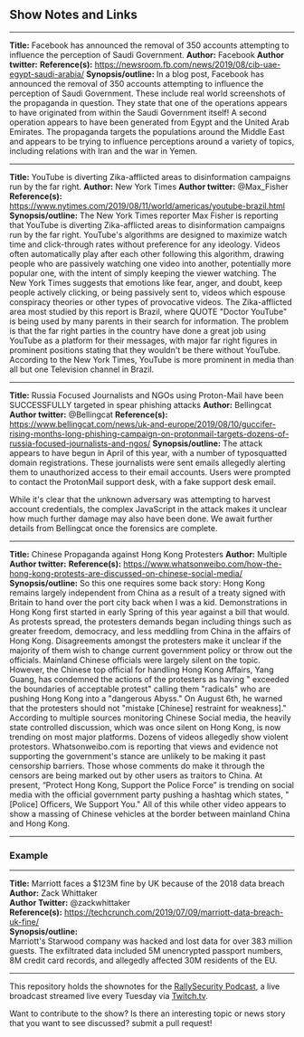 ## Show Notes and Links

-----

**Title:** Facebook has announced the removal of 350 accounts attempting to influence the perception of Saudi Government. 
**Author:** Facebook
**Author twitter:**
**Reference(s):** https://newsroom.fb.com/news/2019/08/cib-uae-egypt-saudi-arabia/
**Synopsis/outline:** In a blog post, Facebook has announced the removal of 350 accounts attempting to influence the perception of Saudi Government. These include real world screenshots of the propaganda in question. They state that one of the operations appears to have originated from within the Saudi Government itself! A second operation appears to have been generated from Egypt and the United Arab Emirates. The propaganda targets the populations around the Middle East and appears to be trying to influence perceptions around a variety of topics, including relations with Iran and the war in Yemen. 

-----

**Title:** YouTube is diverting Zika-afflicted areas to disinformation campaigns run by the far right.
**Author:** New York Times
**Author twitter:** @Max_Fisher
**Reference(s):** https://www.nytimes.com/2019/08/11/world/americas/youtube-brazil.html
**Synopsis/outline:** The New York Times reporter Max Fisher is reporting that YouTube is diverting Zika-afflicted areas to disinformation campaigns run by the far right.
YouTube's algorithms are designed to maximize watch time and click-through rates without preference for any ideology. Videos often automatically play after each other following this algorithm, drawing people who are passively watching one video into another, potentially more popular one, with the intent of simply keeping the viewer watching.
The New York Times suggests that emotions like fear, anger, and doubt, keep people actively clicking, or being passively sent to, videos which espouse conspiracy theories or other types of provocative videos.
The Zika-afflicted area most studied by this report is Brazil, where QUOTE "Doctor YouTube" is being used by many parents in their search for information. The problem is that the far right parties in the country have done a great job using YouTube as a platform for their messages, with major far right figures in prominent positions stating that they wouldn't be there without YouTube. According to the New York Times, YouTube is more prominent in media than all but one Television channel in Brazil.

-----

**Title:** Russia Focused Journalists and NGOs using Proton-Mail have been SUCCESSFULLY targeted in spear phishing attacks
**Author:** Bellingcat
**Author twitter:** @Bellingcat
**Reference(s):** https://www.bellingcat.com/news/uk-and-europe/2019/08/10/guccifer-rising-months-long-phishing-campaign-on-protonmail-targets-dozens-of-russia-focused-journalists-and-ngos/
**Synopsis/outline:** The attack appears to have begun in April of this year, with a number of typosquatted domain registrations. These journalists were sent emails allegedly alerting them to unauthorized access to their email accounts. Users were prompted to contact the ProtonMail support desk, with a fake support desk email. 
 
While it's clear that the unknown adversary was attempting to harvest account credentials, the complex JavaScript in the attack makes it unclear how much further damage may also have been done. We await further details from Bellingcat once the forensics are complete.

-----
**Title:** Chinese Propaganda against Hong Kong Protesters
**Author:** Multiple
**Author twitter:** 
**Reference(s):** https://www.whatsonweibo.com/how-the-hong-kong-protests-are-discussed-on-chinese-social-media/
**Synopsis/outline:** So this one requires some back story: Hong Kong remains largely independent from China as a result of a treaty signed with Britain to hand over the port city back when I was a kid. Demonstrations in Hong Kong first started in early Spring of this year against a bill that would. As protests spread, the protesters demands began including things such as greater freedom, democracy, and less meddling from China in the affairs of Hong Kong. 
Disagreements amongst the protesters make it unclear if the majority of them wish to change current government policy or throw out the officials. 
Mainland Chinese officials were largely silent on the topic. However, the Chinese top official for handling Hong Kong Affairs, Yang Guang, has condemned the actions of the protesters as having "
exceeded the boundaries of acceptable protest" calling them "radicals" who are pushing Hong Kong into a "dangerous Abyss."
On August 6th, he warned that the protesters should not "mistake [Chinese] restraint for weakness]."
According to multiple sources monitoring Chinese Social media, the heavily state controlled discussion, which was once silent on Hong Kong, is now trending on most major platforms. Dozens of videos allegedly show violent protestors. Whatsonweibo.com is reporting that views and evidence not supporting the government's stance are unlikely to be making it past censorship barriers. Those whose comments do make it through the censors are being marked out by other users as traitors to China.
At present, “Protect Hong Kong, Support the Police Force” is trending on social media with the official government party pushing a hashtag which states, "[Police] Officers, We Support You."
All of this while other video appears to show a massing of Chinese vehicles at the border between mainland China and Hong Kong. 

-----

### Example

-----

**Title:** Marriott faces a $123M fine by UK because of the 2018 data breach  
**Author:** Zack Whittaker  
**Author Twitter:** @zackwhittaker  
**Reference(s):** https://techcrunch.com/2019/07/09/marriott-data-breach-uk-fine/  
**Synopsis/outline:**  
Marriott's Starwood company was hacked and lost data for over 383 million guests. The exfiltrated data included 5M unencrypted passport numbers, 8M credit card records, and allegedly affected 30M residents of the EU.



-----

This repository holds the shownotes for the [RallySecurity Podcast](https://rallysecurity.com), a live broadcast streamed live every Tuesday via [Twitch.tv](https://twitch.tv/rallysecurity).

Want to contribute to the show? Is there an interesting topic or news  story that you want to see discussed? submit a pull request!